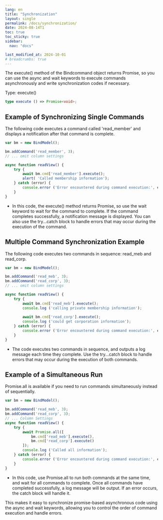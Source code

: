 ```yaml
---
lang: en
title: "Synchronization"
layout: single
permalink: /docs/synchronization/
date: 2024-08-14T1
toc: true
toc_sticky: true
sidebar:
  nav: "docs"

last_modified_at: 2024-10-01
# breadcrumbs: true
---
```


The execute() method of the Bindcommand object returns Promise, so you can use the async and wait keywords to execute commands asynchronously and write synchronization codes if necessary. 

Type: execute()
```ts
type execute () => Promise<void>;
```

## Example of Synchronizing Single Commands

The following code executes a command called 'read_member' and displays a notification after that command is complete.
```js
var bm = new BindModel();

bm.addCommand('read_member', 3);
// ... omit column settings

async function readView() {
    try {
        await bm.cmd['read_member'].execute();
        alert( 'Called membership information');
    } catch (error) {
        console.error ('Error encountered during command execution:', error);
    }
}
```
- In this code, the execute() method returns Promise, so use the wait keyword to wait for the command to complete. If the command completes successfully, a notification message is displayed. You can also use the try...catch block to handle errors that may occur during the execution of the command.


## Multiple Command Synchronization Example

The following code executes two commands in sequence: read_meb and read_corp.
```js
var bm = new BindModel();

bm.addCommand('read_meb', 3);
bm.addCommand('read_corp', 3);
// ... omit column settings

async function readView() {
    try {
        await bm.cmd['read_meb'].execute();
        console.log ('calling private membership information');
        
        await bm.cmd['read_corp'].execute();
        console.log ('could get corporation information');
    } catch (error) {
        console.error ('Error encountered during command execution:', error);
    }
}
```
- The code executes two commands in sequence, and outputs a log message each time they complete. Use the try...catch block to handle errors that may occur during the execution of both commands.

## Example of a Simultaneous Run

Promise.all is available if you need to run commands simultaneously instead of sequentially.

```js
var bm = new BindModel();

bm.addCommand('read_meb', 3);
bm.addCommand('read_corp', 3);
// ... Column Settings
async function readView() {
    try {
        await Promise.all([
            bm.cmd['read_meb'].execute(),
            bm.cmd['read_corp'].execute()
        ]);
        console.log ('Called all information');
    } catch (error) {
        console.error ('Error encountered during command execution:', error);
    }
}
```
- In this code, use Promise.all to run both commands at the same time, and wait for all commands to complete. Once all commands have completed successfully, a log message will be output. If an error occurs, the catch block will handle it.

This makes it easy to synchronize promise-based asynchronous code using the async and wait keywords, allowing you to control the order of command execution and handle errors.
